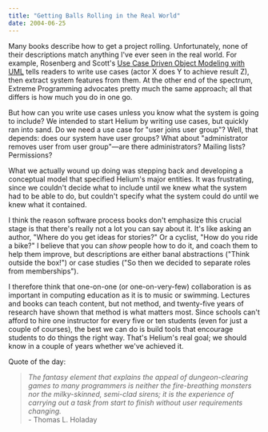 ```yaml
---
title: "Getting Balls Rolling in the Real World"
date: 2004-06-25
---
```

<p>Many books describe how to get a project rolling.  Unfortunately, none of their descriptions match anything I've ever seen in the real world.  For example, Rosenberg and Scott's <a href="http://www.amazon.com/exec/obidos/tg/detail/-/0201432897">Use Case Driven Object Modeling with UML</a> tells readers to write use cases (actor X does Y to achieve result Z), then extract system features from them. At the other end of the spectrum, Extreme Programming advocates pretty much the same approach; all that differs is how much you do in one go.</p>

<p>But how can you write use cases unless you know what the system is going to include?  We intended to start Helium by writing use cases, but quickly ran into sand.  Do we need a use case for "user joins user group"?  Well, that depends: does our system have user groups?  What about "administrator removes user from user group"—are there administrators? Mailing lists? Permissions?</p>

<p>What we actually wound up doing was stepping back and developing a conceptual model that specified Helium's major entities. It was frustrating, since we couldn't decide what to include until we knew what the system had to be able to do, but couldn't specify what the system could do until we knew what it contained.</p>

<p>I think the reason software process books don't emphasize this crucial stage is that there's really not a lot you can say about it. It's like asking an author, "Where do you get ideas for stories?"  Or a cyclist, "How do you ride a bike?"  I believe that you can <em>show</em> people how to do it, and coach them to help them improve, but descriptions are either banal abstractions ("Think outside the box!") or case studies ("So then we decided to separate roles from memberships").</p>

<p>I therefore think that one-on-one (or one-on-very-few) collaboration is as important in computing education as it is to music or swimming. Lectures and books can teach content, but not method, and twenty-five years of research have shown that method is what matters most.  Since schools can't afford to hire one instructor for every five or ten students (even for just a couple of courses), the best we can do is build tools that encourage students to do things the right way.  That's  Helium's real goal; we should know in a couple of years whether we've achieved it.</p>

<p>Quote of the day:</p>

<blockquote><p>
<em>
The fantasy element that explains the appeal of dungeon-clearing  games to many programmers is
neither the fire-breathing monsters nor  the milky-skinned, semi-clad sirens; it is the experience
of carrying  out a task from start to finish without user requirements changing.
</em>
<br />
 - Thomas L. Holaday
</p></blockquote>
